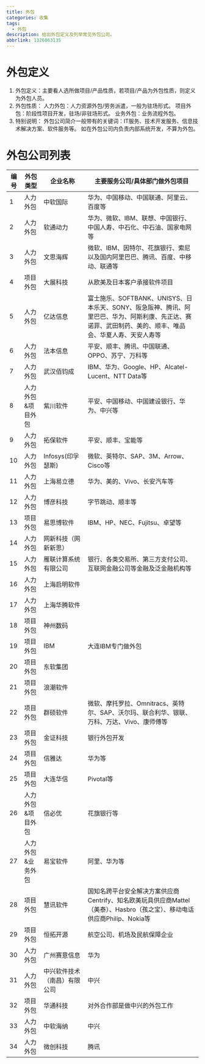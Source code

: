 ```yaml
---
title: 外包
categories: 收集
tags:
  - 外包
description: 给出外包定义及列举常见外包公司。
abbrlink: 1326063135
---
```


# 外包定义

1. 外包定义：主要看人选所做项目/产品性质，若项目/产品为外包性质，则定义为外包人员。
2. 外包性质：
   人力外包：人力资源外包/劳务派遣，一般为驻场形式。
   项目外包：阶段性项目开发，驻场/非驻场形式。
   业务外包：业务流程外包。
3. 特别说明：
   外包公司简介一般带有的关键词：IT服务、技术开发服务、信息技术解决方案、软件服务等。
   如在外包公司内负责内部系统开发，不算为外包。

# 外包公司列表

| 编号 | 外包类型          | 企业名称                     | 主要服务公司/具体部门做外包项目                              |
| ---- | ----------------- | ---------------------------- | ------------------------------------------------------------ |
| 1    | 人力外包          | 中软国际                     | 华为、中国移动、中国联通、阿里云、百度等                     |
| 2    | 人力外包          | 软通动力                     | 华为、微软、IBM、联想、中国银行、中国人寿、中石化、中石油、国家电网等 |
| 3    | 人力外包          | 文思海辉                     | 微软、IBM、因特尔、花旗银行、索尼以及国内阿里巴巴、腾讯、百度、中移动、联通等 |
| 4    | 项目外包          | 大展科技                     | 从欧美及日本客户承接软件项目                                 |
| 5    | 人力外包          | 亿达信息                     | 富士施乐、SOFTBANK、UNISYS、日本乐天、SONY、阪急阪神、腾讯、阿里巴巴、华为、阿斯利康、先正达、赛诺菲、武田制药、美的、顺丰、唯品会、华夏人寿、天安人寿等 |
| 6    | 人力外包          | 法本信息                     | 平安、顺丰、腾讯、中国联通、OPPO、苏宁、万科等               |
| 7    | 人力外包          | 武汉佰钧成                   | IBM、华为、Google、HP、Alcatel-Lucent、NTT Data等            |
| 8    | 人力外包&项目外包 | 紫川软件                     | 平安、中国移动、中国建设银行、华为、中兴等                   |
| 9    | 人力外包          | 拓保软件                     | 平安、顺丰、宝能等                                           |
| 10   | 人力外包          | Infosys(印孚瑟斯)            | 微软、英特尔、SAP、3M、Arrow、Cisco等                        |
| 11   | 人力外包          | 上海易立德                   | 华为、美的、Vivo、长安汽车等                                 |
| 12   | 人力外包          | 博彦科技                     | 字节跳动、顺丰等                                             |
| 13   | 项目外包          | 易思博软件                   | IBM、HP、NEC、Fujitsu、卓望等                                |
| 14   | 人力外包          | 网新科技（网新新思）         |                                                              |
| 15   | 人力外包          | 雁联计算系统有限公司         | 银行、各类交易所、第三方支付公司、互联网金融公司等金融及泛金融机构等 |
| 16   | 人力外包          | 上海启明软件                 |                                                              |
| 17   | 人力外包          | 上海华腾软件                 |                                                              |
| 18   | 项目外包          | 神州数码                     |                                                              |
| 19   | 项目外包          | IBM                          | 大连IBM专门做外包                                            |
| 20   | 项目外包          | 东软集团                     |                                                              |
| 21   | 项目外包          | 浪潮软件                     |                                                              |
| 22   | 项目外包          | 群硕软件                     | 微软、摩托罗拉、Omnitracs、英特尔、SAP、沃尔玛、联合利华、银联、万科、万达、Vivo、康师傅等 |
| 23   | 项目外包          | 金证科技                     | 银行外包开发                                                 |
| 24   | 项目外包          | 信雅达                       | 华为等                                                       |
| 25   | 项目外包          | 大连华信                     | Pivotal等                                                    |
| 26   | 人力外包&项目外包 | 信必优                       | 花旗银行等                                                   |
| 27   | 人力外包&业务外包 | 易宝软件                     | 阿里、华为等                                                 |
| 28   | 项目外包          | 慧讯软件                     | 国知名跨平台安全解决方案供应商Centrify、知名欧美玩具供应商Mattel（美泰）、Hasbro（孩之宝）、移动电话供应商Philip、Nokia等 |
| 29   | 项目外包          | 恒拓开源                     | 航空公司、机场及民航保障企业                                 |
| 30   | 人力外包          | 广州赛意信息                 | 华为                                                         |
| 31   | 人力外包          | 中兴软件技术（南昌）有限公司 | 中兴                                                         |
| 32   | 项目外包          | 华通科技                     | 对外合作部是做中兴的外包工作                                 |
| 33   | 人力外包          | 中软海纳                     | 中兴                                                         |
| 34   | 人力外包          | 微创科技                     | 腾讯                                                         |